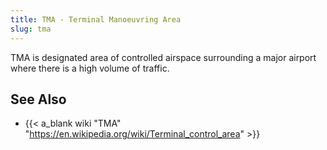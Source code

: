 ```yaml
---
title: TMA - Terminal Manoeuvring Area
slug: tma
---
```


TMA is designated area of controlled airspace surrounding a major
airport where there is a high volume of traffic.

## See Also

* {{< a_blank wiki "TMA" "https://en.wikipedia.org/wiki/Terminal_control_area" >}}
